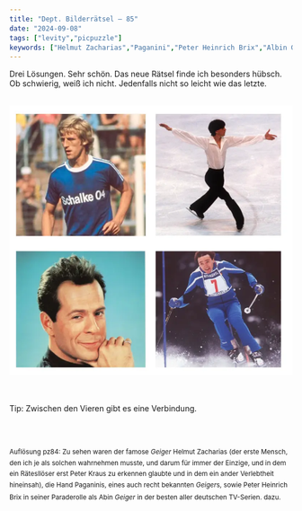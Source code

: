 ```yaml
---
title: "Dept. Bilderrätsel – 85"
date: "2024-09-08"
tags: ["levity","picpuzzle"]
keywords: ["Helmut Zacharias","Paganini","Peter Heinrich Brix","Albin Geiger","Rudi Cerne","Bruce Willis","Klaus Fichtel","Christian Neureuther"]
---
```

Drei Lösungen. Sehr schön. Das neue Rätsel finde ich besonders hübsch. Ob schwierig, weiß ich nicht. Jedenfalls nicht so leicht wie das letzte.


<br/>

<img  src="/assets/img/picpuzzle/picpuzzle85.webp" alt="Bilderrätsel85">

<br/>
<br/>
<br/>

Tip: Zwischen den Vieren gibt es eine Verbindung.

<br/>
<br/>

<sup>Auflösung pz84: Zu sehen waren der famose <i>Geiger</i> Helmut Zacharias (der erste Mensch, den ich je als solchen wahrnehmen musste, und darum für immer der Einzige, und in dem ein Rätesllöser erst Peter Kraus zu erkennen glaubte und in dem ein ander Verlebtheit hineinsah), die Hand Paganinis, eines auch recht bekannten <i>Geiger</i>s, sowie Peter Heinrich Brix in seiner Paraderolle als Abin <i>Geiger</i> in der besten aller deutschen TV-Serien.
dazu.
<sup>